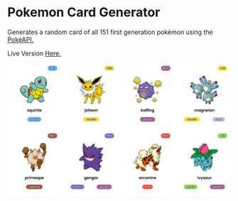 <h1> Pokemon Card Generator </h1>
<p> Generates a random card of all 151 first generation pokémon using the <a href="https://pokeapi.co/">PokéAPI.</a> </p>
<p> Live Version <a href="https://djavano.github.io/Pokemon-Card-Generator/"> Here. </a></p>
<img src="/images/ReadmeImg.png" alt="Readme image">

<h1>
